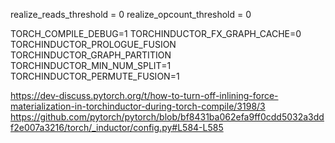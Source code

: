 realize_reads_threshold = 0
realize_opcount_threshold = 0


TORCH_COMPILE_DEBUG=1
TORCHINDUCTOR_FX_GRAPH_CACHE=0
TORCHINDUCTOR_PROLOGUE_FUSION
TORCHINDUCTOR_GRAPH_PARTITION
TORCHINDUCTOR_MIN_NUM_SPLIT=1
TORCHINDUCTOR_PERMUTE_FUSION=1

https://dev-discuss.pytorch.org/t/how-to-turn-off-inlining-force-materialization-in-torchinductor-during-torch-compile/3198/3
https://github.com/pytorch/pytorch/blob/bf8431ba062efa9ff0cdd5032a3ddf2e007a3216/torch/_inductor/config.py#L584-L585